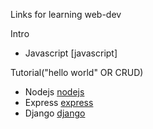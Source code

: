 Links for learning web-dev

Intro
- Javascript [javascript]

Tutorial("hello world" OR CRUD)
- Nodejs [nodejs]
- Express [express]
- Django [django]


[javascr]: https://developer.mozilla.org/ko/docs/Learn/JavaScript/First_steps/What_is_JavaScript
[express]: https://blogger.pe.kr/789
[nodejs]:https://javafa.gitbooks.io/nodejs_server_basic/content/
[django]:https://m.blog.naver.com/shino1025/221316480686
